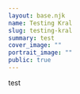 ```yaml
---
layout: base.njk
name: Testing Kral
slug: testing-kral
summary: test
cover_image: ""
portrait_image: ""
public: true
---
```

test
